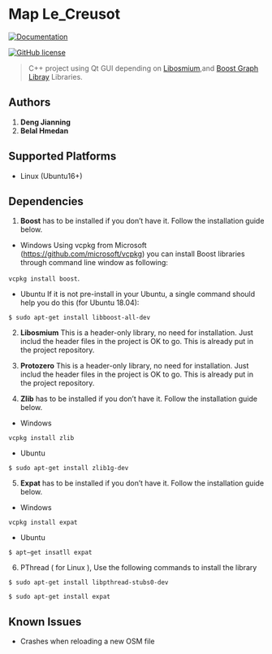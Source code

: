 # Map Le_Creusot

[![Documentation](https://img.shields.io/badge/Map-documentation-brightgreen.svg)](https://github.com/DJNing/MapLeCreusot/blob/master/Documentations/Report/Report.pdf)

[![GitHub license](https://img.shields.io/badge/license-GNU3-blue.svg)](/LICENSE)

>C++  project using Qt GUI depending on [Libosmium](https://github.com/osmcode/libosmium),and [Boost Graph Libray](https://www.boost.org/doc/libs/1_72_0/libs/graph/doc/table_of_contents.html) Libraries.

## Authors
1. **Deng Jianning**
2. **Belal Hmedan**

## Supported Platforms
 - Linux (Ubuntu16+)


## Dependencies

1.  **Boost** has to be installed if you don’t have it. Follow the installation guide below.

- Windows
Using vcpkg from Microsoft (https://github.com/microsoft/vcpkg) you can install
Boost libraries through command line window as following:

`vcpkg install boost`.

- Ubuntu
If it is not pre-install in your Ubuntu, a single command should help you do this (for
Ubuntu 18.04):

`$ sudo apt-get install libboost-all-dev`

2. **Libosmium** This is a header-only library, no need for installation. Just includ the header files in the
project is OK to go. This is already put in the project repository.

3. **Protozero** This is a header-only library, no need for installation. Just includ the header files in the
project is OK to go. This is already put in the project repository.

4. **Zlib** has to be installed if you don’t have it. Follow the installation guide below.

- Windows

`vcpkg install zlib`

- Ubuntu

`$ sudo apt-get install zlib1g-dev`

5. **Expat** has to be installed if you don’t have it. Follow the installation guide below.

- Windows

`vcpkg install expat`

- Ubuntu

`$ apt−get insatll expat`

6. PThread ( for Linux ), Use the following commands to install the library 

`$ sudo apt-get install libpthread-stubs0-dev`

`$ sudo apt-get install expat`

## Known Issues

- Crashes when reloading a new OSM file
